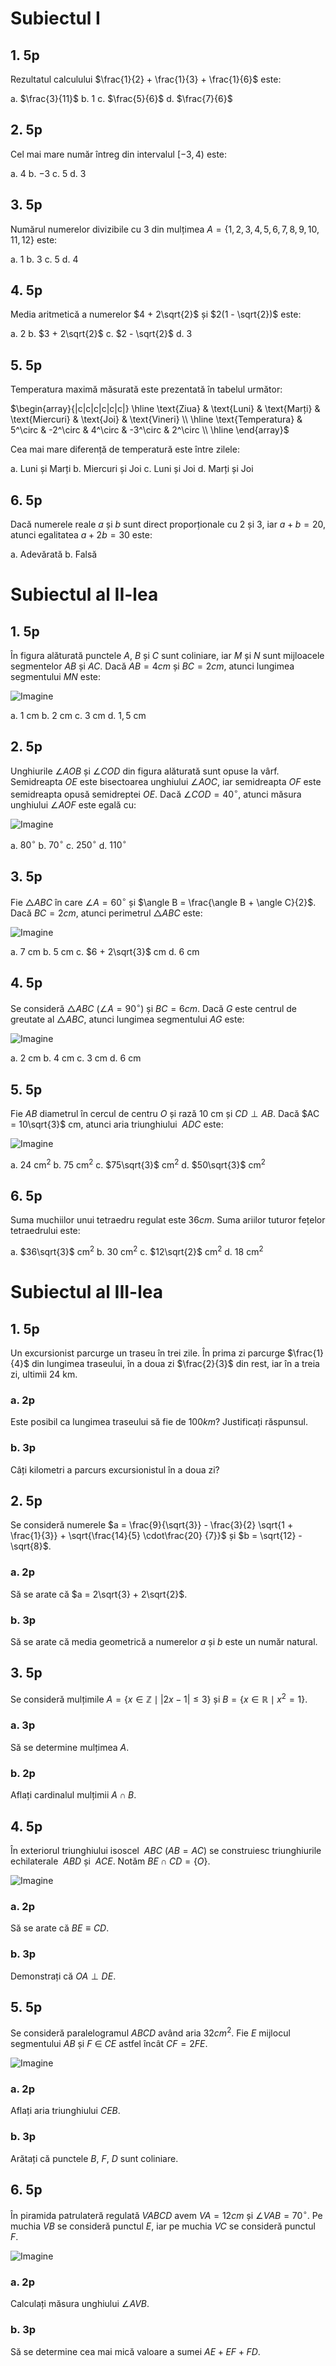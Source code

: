 # Subiectul I

## 1. 5p

Rezultatul calculului $\frac{1}{2} + \frac{1}{3} + \frac{1}{6}$ este:

a. $\frac{3}{11}$
b. $1$
c. $\frac{5}{6}$
d. $\frac{7}{6}$

## 2. 5p

Cel mai mare număr întreg din intervalul $[-3, 4 )$ este:

a. $4$
b. $-3$
c. $5$
d. $3$

## 3. 5p

Numărul numerelor divizibile cu $3$ din mulțimea $A = \{1,2,3,4,5,6,7,8,9,10,11,12\}$ este:

a. $1$
b. $3$
c. $5$
d. $4$

## 4. 5p

Media aritmetică a numerelor $4 + 2\sqrt{2}$ și $2(1 - \sqrt{2})$ este:

a. $2$
b. $3 + 2\sqrt{2}$
c. $2 - \sqrt{2}$
d. $3$

## 5. 5p

Temperatura maximă măsurată este prezentată în tabelul următor:

$\begin{array}{|c|c|c|c|c|c|}
\hline
\text{Ziua} & \text{Luni} & \text{Marți} & \text{Miercuri} & \text{Joi} & \text{Vineri} \\
\hline
\text{Temperatura} & 5^\circ & -2^\circ & 4^\circ & -3^\circ & 2^\circ \\
\hline
\end{array}$

Cea mai mare diferență de temperatură este între zilele:

a. Luni și Marți
b. Miercuri și Joi
c. Luni și Joi
d. Marți și Joi

## 6. 5p

Dacă numerele reale $a$ și $b$ sunt direct proporționale cu $2$ și $3$, iar $a + b = 20$, atunci egalitatea $a + 2b = 30$ este:

a. Adevărată
b. Falsă

# Subiectul al II-lea

## 1. 5p

În figura alăturată punctele $A$, $B$ și $C$ sunt coliniare, iar $M$ și $N$ sunt mijloacele segmentelor $AB$ și $AC$. Dacă $AB = 4cm$ și $BC = 2cm$, atunci lungimea segmentului $MN$ este:

![Imagine](img/2-1.png)

a. $1$ cm
b. $2$ cm
c. $3$ cm
d. $1,5$ cm

## 2. 5p

Unghiurile $\angle AOB$ și $\angle COD$ din figura alăturată sunt opuse la vârf. Semidreapta $OE$ este bisectoarea unghiului $\angle AOC$, iar semidreapta $OF$ este semidreapta opusă semidreptei $OE$. Dacă $\angle COD = 40^\circ$, atunci măsura unghiului $\angle AOF$ este egală cu:

![Imagine](img/2-2.png)

a. $80^\circ$
b. $70^\circ$
c. $250^\circ$
d. $110^\circ$

## 3. 5p

Fie $\triangle ABC$ în care $\angle A = 60^\circ$ și $\angle B =  \frac{\angle B + \angle C}{2}$. Dacă $BC = 2cm$, atunci perimetrul $\triangle ABC$ este:

![Imagine](img/2-3.png)

a. $7$ cm
b. $5$ cm
c. $6 + 2\sqrt{3}$ cm
d. $6$ cm

## 4. 5p

Se consideră $\triangle ABC$ ($\angle A = 90^\circ$) și $BC = 6cm$. Dacă $G$ este centrul de greutate al $\triangle ABC$, atunci lungimea segmentului $AG$ este:

![Imagine](img/2-4.png)

a. $2$ cm
b. $4$ cm
c. $3$ cm
d. $6$ cm

## 5. 5p

Fie $AB$ diametrul în cercul de centru $O$ și rază $10$ cm și $CD \perp AB$. Dacă $AC = 10\sqrt{3}$ cm, atunci aria triunghiului $\ ADC$ este:

![Imagine](img/2-5.png)

a. $24$ cm$^2$
b. $75$ cm$^2$
c. $75\sqrt{3}$ cm$^2$
d. $50\sqrt{3}$ cm$^2$

## 6. 5p

Suma muchiilor unui tetraedru regulat este $36cm$. Suma ariilor tuturor fețelor tetraedrului este:

a. $36\sqrt{3}$ cm$^2$
b. $30$ cm$^2$
c. $12\sqrt{2}$ cm$^2$
d. $18$ cm$^2$

# Subiectul al III-lea

## 1. 5p

Un excursionist parcurge un traseu în trei zile. În prima zi parcurge $\frac{1}{4}$ din lungimea traseului, în a doua zi $\frac{2}{3}$ din rest, iar în a treia zi, ultimii $24$ km.

### a. 2p

Este posibil ca lungimea traseului să fie de $100km$? Justificați răspunsul.

### b. 3p

Câți kilometri a parcurs excursionistul în a doua zi?

## 2. 5p

Se consideră numerele $a = \frac{9}{\sqrt{3}} - \frac{3}{2} \sqrt{1 + \frac{1}{3}} + \sqrt{\frac{14}{5} \cdot\frac{20} {7}}$ și $b = \sqrt{12} - \sqrt{8}$.

### a. 2p

Să se arate că $a = 2\sqrt{3} + 2\sqrt{2}$.

### b. 3p

Să se arate că media geometrică a numerelor $a$ și $b$ este un număr natural.

## 3. 5p

Se consideră mulțimile $A = \{x \in \mathbb{Z} \mid |2x - 1| \leq 3\}$ și $B = \{x \in \mathbb{R} \mid x^2 = 1\}$.

### a. 3p

Să se determine mulțimea $A$.

### b. 2p

Aflați cardinalul mulțimii $A \cap B$.

## 4. 5p

În exteriorul triunghiului isoscel $\ ABC$ ($AB = AC$) se construiesc triunghiurile echilaterale $\ ABD$ și $\ ACE$. Notăm $BE \cap CD = \{O\}$.

![Imagine](img/3-4.png)

### a. 2p

Să se arate că $BE \equiv CD$.

### b. 3p

Demonstrați că $OA \perp DE$.

## 5. 5p

Se consideră paralelogramul $ABCD$ având aria $32cm^2$. Fie $E$ mijlocul segmentului $AB$ și $F$ $\in$ $CE$ astfel încât $CF = 2FE$.

![Imagine](img/3-5.png)

### a. 2p

Aflați aria triunghiului $CEB$.

### b. 3p

Arătați că punctele $B$, $F$, $D$ sunt coliniare.

## 6. 5p

În piramida patrulateră regulată $VABCD$ avem $VA = 12cm$ și $\angle VAB = 70^\circ$. Pe muchia $VB$ se consideră punctul $E$, iar pe muchia $VC$ se consideră punctul $F$.

![Imagine](img/3-6.png)

### a. 2p

Calculați măsura unghiului $\angle AVB$.

### b. 3p

Să se determine cea mai mică valoare a sumei $AE + EF + FD$.
